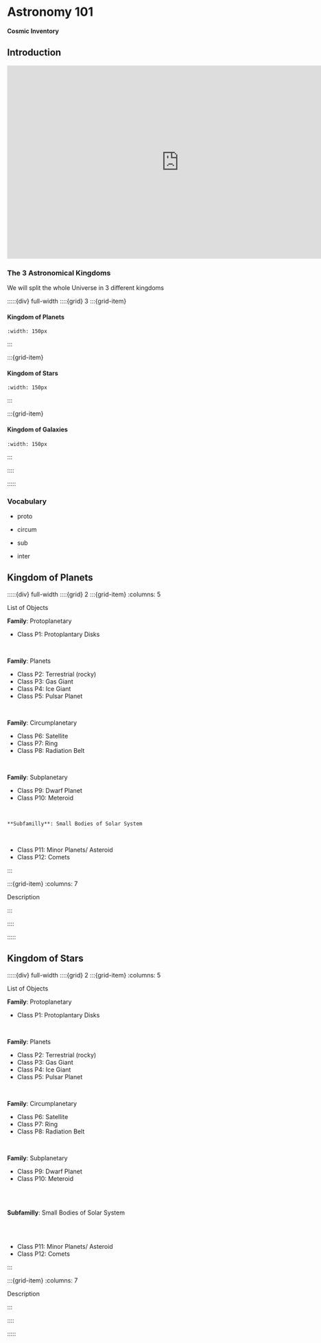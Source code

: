 # Astronomy 101 

<p class="emphase2"><strong>Cosmic Inventory</strong></p>


## Introduction

<iframe width="800" height="450" src="https://www.youtube-nocookie.com/embed/uniGQrGLEoI" title="YouTube video player" frameborder="0" allow="accelerometer; autoplay; clipboard-write; encrypted-media; gyroscope; picture-in-picture; web-share" allowfullscreen></iframe>

### The 3 Astronomical Kingdoms

We will split the whole Universe in 3 different kingdoms

:::::{div} full-width
::::{grid} 3
:::{grid-item}

<h4> <strong>Kingdom of Planets </strong> </h4>


```{image} ../../../../Docs/SVG_files/Astro/earth-svgrepo-com.svg
:width: 150px
```

:::

:::{grid-item}

<h4> <strong>Kingdom of Stars </strong></h4>


```{image} ../../../../Docs/SVG_files/Astro/sun-space-svgrepo-com.svg
:width: 150px
```

:::

:::{grid-item}

<h4> <strong>Kingdom of Galaxies</strong> </h4>


```{image} ../../../../Docs/SVG_files/Astro/galaxy-svgrepo-com.svg
:width: 150px
```

:::

::::

:::::

### Vocabulary

- proto

- circum

- sub

- inter



## Kingdom of Planets

:::::{div} full-width
::::{grid} 2
:::{grid-item}
:columns: 5

List of Objects

**Family**: Protoplanetary
- Class P1: <span class="hovertext" data-hover="Definition">Protoplantary Disks</span>

<br>

**Family**: Planets
- Class P2: <span class="hovertext" data-hover="Definition">Terrestrial (rocky)</span>
- Class P3: <span class="hovertext" data-hover="Definition">Gas Giant</span>
- Class P4: <span class="hovertext" data-hover="Definition">Ice Giant</span>
- Class P5: <span class="hovertext" data-hover="Definition">Pulsar Planet</span>

<br>

**Family**: Circumplanetary
- Class P6: <span class="hovertext" data-hover="Definition">Satellite</span>
- Class P7: <span class="hovertext" data-hover="Definition">Ring</span>
- Class P8: <span class="hovertext" data-hover="Definition">Radiation Belt</span>

<br>

**Family**: Subplanetary
- Class P9: Dwarf Planet 
- Class P10: Meteroid

<br>

    **Subfamilly**: Small Bodies of Solar System 
   
<br>
    
- Class P11: Minor Planets/ Asteroid
- Class P12: Comets




:::


:::{grid-item}
:columns: 7

Description

:::

::::

:::::

## Kingdom of Stars

:::::{div} full-width
::::{grid} 2
:::{grid-item}
:columns: 5

List of Objects

**Family**: Protoplanetary
- Class P1: <span class="hovertext" data-hover="Definition">Protoplantary Disks</span>

<br>

**Family**: Planets
- Class P2: <span class="hovertext" data-hover="Definition">Terrestrial (rocky)</span>
- Class P3: <span class="hovertext" data-hover="Definition">Gas Giant</span>
- Class P4: <span class="hovertext" data-hover="Definition">Ice Giant</span>
- Class P5: <span class="hovertext" data-hover="Definition">Pulsar Planet</span>

<br>

**Family**: Circumplanetary
- Class P6: <span class="hovertext" data-hover="Definition">Satellite</span>
- Class P7: <span class="hovertext" data-hover="Definition">Ring</span>
- Class P8: <span class="hovertext" data-hover="Definition">Radiation Belt</span>

<br>

**Family**: Subplanetary
- Class P9: Dwarf Planet 
- Class P10: Meteroid 

<br>
<br>

   **Subfamilly**: Small Bodies of Solar System 
   
<br>
<br>
    
- Class P11: Minor Planets/ Asteroid
- Class P12: Comets




:::


:::{grid-item}
:columns: 7

Description

:::

::::

:::::


